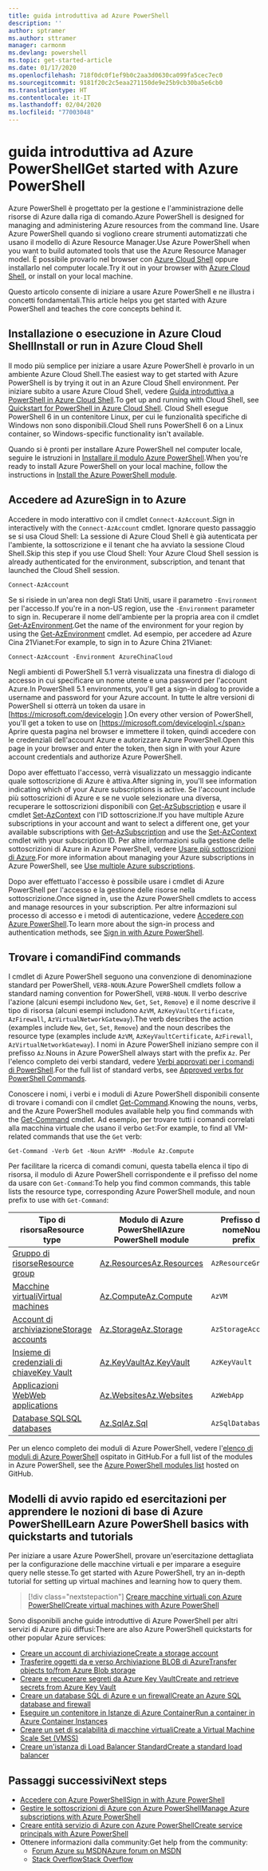 ```yaml
---
title: guida introduttiva ad Azure PowerShell
description: ''
author: sptramer
ms.author: sttramer
manager: carmonm
ms.devlang: powershell
ms.topic: get-started-article
ms.date: 01/17/2020
ms.openlocfilehash: 718f0dc0f1ef9b0c2aa3d0630ca099fa5cec7ec0
ms.sourcegitcommit: 9181f20c2c5eaa271150de9e25b9cb30ba5e6cb0
ms.translationtype: HT
ms.contentlocale: it-IT
ms.lasthandoff: 02/04/2020
ms.locfileid: "77003048"
---
```

# <a name="get-started-with-azure-powershell"></a><span data-ttu-id="beb97-102">guida introduttiva ad Azure PowerShell</span><span class="sxs-lookup"><span data-stu-id="beb97-102">Get started with Azure PowerShell</span></span>

<span data-ttu-id="beb97-103">Azure PowerShell è progettato per la gestione e l'amministrazione delle risorse di Azure dalla riga di comando.</span><span class="sxs-lookup"><span data-stu-id="beb97-103">Azure PowerShell is designed for managing and administering Azure resources from the command line.</span></span> <span data-ttu-id="beb97-104">Usare Azure PowerShell quando si vogliono creare strumenti automatizzati che usano il modello di Azure Resource Manager.</span><span class="sxs-lookup"><span data-stu-id="beb97-104">Use Azure PowerShell when you want to build automated tools that use the Azure Resource Manager model.</span></span>
<span data-ttu-id="beb97-105">È possibile provarlo nel browser con [Azure Cloud Shell](/azure/cloud-shell/overview) oppure installarlo nel computer locale.</span><span class="sxs-lookup"><span data-stu-id="beb97-105">Try it out in your browser with [Azure Cloud Shell](/azure/cloud-shell/overview), or install on your local machine.</span></span>

<span data-ttu-id="beb97-106">Questo articolo consente di iniziare a usare Azure PowerShell e ne illustra i concetti fondamentali.</span><span class="sxs-lookup"><span data-stu-id="beb97-106">This article helps you get started with Azure PowerShell and teaches the core concepts behind it.</span></span>

## <a name="install-or-run-in-azure-cloud-shell"></a><span data-ttu-id="beb97-107">Installazione o esecuzione in Azure Cloud Shell</span><span class="sxs-lookup"><span data-stu-id="beb97-107">Install or run in Azure Cloud Shell</span></span>

<span data-ttu-id="beb97-108">Il modo più semplice per iniziare a usare Azure PowerShell è provarlo in un ambiente Azure Cloud Shell.</span><span class="sxs-lookup"><span data-stu-id="beb97-108">The easiest way to get started with Azure PowerShell is by trying it out in an Azure Cloud Shell environment.</span></span>
<span data-ttu-id="beb97-109">Per iniziare subito a usare Azure Cloud Shell, vedere [Guida introduttiva a PowerShell in Azure Cloud Shell](/azure/cloud-shell/quickstart-powershell).</span><span class="sxs-lookup"><span data-stu-id="beb97-109">To get up and running with Cloud Shell, see [Quickstart for PowerShell in Azure Cloud Shell](/azure/cloud-shell/quickstart-powershell).</span></span>
<span data-ttu-id="beb97-110">Cloud Shell esegue PowerShell 6 in un contenitore Linux, per cui le funzionalità specifiche di Windows non sono disponibili.</span><span class="sxs-lookup"><span data-stu-id="beb97-110">Cloud Shell runs PowerShell 6 on a Linux container, so Windows-specific functionality isn't available.</span></span>

<span data-ttu-id="beb97-111">Quando si è pronti per installare Azure PowerShell nel computer locale, seguire le istruzioni in [Installare il modulo Azure PowerShell](install-az-ps.md).</span><span class="sxs-lookup"><span data-stu-id="beb97-111">When you're ready to install Azure PowerShell on your local machine, follow the instructions in [Install the Azure PowerShell module](install-az-ps.md).</span></span>

## <a name="sign-in-to-azure"></a><span data-ttu-id="beb97-112">Accedere ad Azure</span><span class="sxs-lookup"><span data-stu-id="beb97-112">Sign in to Azure</span></span>

<span data-ttu-id="beb97-113">Accedere in modo interattivo con il cmdlet `Connect-AzAccount`.</span><span class="sxs-lookup"><span data-stu-id="beb97-113">Sign in interactively with the `Connect-AzAccount` cmdlet.</span></span> <span data-ttu-id="beb97-114">Ignorare questo passaggio se si usa Cloud Shell: La sessione di Azure Cloud Shell è già autenticata per l'ambiente, la sottoscrizione e il tenant che ha avviato la sessione Cloud Shell.</span><span class="sxs-lookup"><span data-stu-id="beb97-114">Skip this step if you use Cloud Shell: Your Azure Cloud Shell session is already authenticated for the environment, subscription, and tenant that launched the Cloud Shell session.</span></span>

```azurepowershell-interactive
Connect-AzAccount
```

<span data-ttu-id="beb97-115">Se si risiede in un'area non degli Stati Uniti, usare il parametro `-Environment` per l'accesso.</span><span class="sxs-lookup"><span data-stu-id="beb97-115">If you're in a non-US region, use the `-Environment` parameter to sign in.</span></span> <span data-ttu-id="beb97-116">Recuperare il nome dell'ambiente per la propria area con il cmdlet [Get-AzEnvironment](/powershell/module/Az.Accounts/Get-AzEnvironment).</span><span class="sxs-lookup"><span data-stu-id="beb97-116">Get the name of the environment for your region by using the [Get-AzEnvironment](/powershell/module/Az.Accounts/Get-AzEnvironment) cmdlet.</span></span> <span data-ttu-id="beb97-117">Ad esempio, per accedere ad Azure Cina 21Vianet:</span><span class="sxs-lookup"><span data-stu-id="beb97-117">For example, to sign in to Azure China 21Vianet:</span></span>

```azurepowershell-interactive
Connect-AzAccount -Environment AzureChinaCloud
```

<span data-ttu-id="beb97-118">Negli ambienti di PowerShell 5.1 verrà visualizzata una finestra di dialogo di accesso in cui specificare un nome utente e una password per l'account Azure.</span><span class="sxs-lookup"><span data-stu-id="beb97-118">In PowerShell 5.1 environments, you'll get a sign-in dialog to provide a username and password for your Azure account.</span></span> <span data-ttu-id="beb97-119">In tutte le altre versioni di PowerShell si otterrà un token da usare in [https://microsoft.com/devicelogin ].</span><span class="sxs-lookup"><span data-stu-id="beb97-119">On every other version of PowerShell, you'll get a token to use on [https://microsoft.com/devicelogin].</span></span>
<span data-ttu-id="beb97-120">Aprire questa pagina nel browser e immettere il token, quindi accedere con le credenziali dell'account Azure e autorizzare Azure PowerShell.</span><span class="sxs-lookup"><span data-stu-id="beb97-120">Open this page in your browser and enter the token, then sign in with your Azure account credentials and authorize Azure PowerShell.</span></span>

<span data-ttu-id="beb97-121">Dopo aver effettuato l'accesso, verrà visualizzato un messaggio indicante quale sottoscrizione di Azure è attiva.</span><span class="sxs-lookup"><span data-stu-id="beb97-121">After signing in, you'll see information indicating which of your Azure subscriptions is active.</span></span> <span data-ttu-id="beb97-122">Se l'account include più sottoscrizioni di Azure e se ne vuole selezionare una diversa, recuperare le sottoscrizioni disponibili con [Get-AzSubscription](/powershell/module/az.accounts/get-azsubscription) e usare il cmdlet [Set-AzContext](/powershell/module/az.accounts/set-azcontext) con l'ID sottoscrizione.</span><span class="sxs-lookup"><span data-stu-id="beb97-122">If you have multiple Azure subscriptions in your account and want to select a different one, get your available subscriptions with [Get-AzSubscription](/powershell/module/az.accounts/get-azsubscription) and use the [Set-AzContext](/powershell/module/az.accounts/set-azcontext) cmdlet with your subscription ID.</span></span>
<span data-ttu-id="beb97-123">Per altre informazioni sulla gestione delle sottoscrizioni di Azure in Azure PowerShell, vedere [Usare più sottoscrizioni di Azure](manage-subscriptions-azureps.md).</span><span class="sxs-lookup"><span data-stu-id="beb97-123">For more information about managing your Azure subscriptions in Azure PowerShell, see [Use multiple Azure subscriptions](manage-subscriptions-azureps.md).</span></span>

<span data-ttu-id="beb97-124">Dopo aver effettuato l'accesso è possibile usare i cmdlet di Azure PowerShell per l'accesso e la gestione delle risorse nella sottoscrizione.</span><span class="sxs-lookup"><span data-stu-id="beb97-124">Once signed in, use the Azure PowerShell cmdlets to access and manage resources in your subscription.</span></span> <span data-ttu-id="beb97-125">Per altre informazioni sul processo di accesso e i metodi di autenticazione, vedere [Accedere con Azure PowerShell](authenticate-azureps.md).</span><span class="sxs-lookup"><span data-stu-id="beb97-125">To learn more about the sign-in process and authentication methods, see [Sign in with Azure PowerShell](authenticate-azureps.md).</span></span>

## <a name="find-commands"></a><span data-ttu-id="beb97-126">Trovare i comandi</span><span class="sxs-lookup"><span data-stu-id="beb97-126">Find commands</span></span>

<span data-ttu-id="beb97-127">I cmdlet di Azure PowerShell seguono una convenzione di denominazione standard per PowerShell, `VERB-NOUN`.</span><span class="sxs-lookup"><span data-stu-id="beb97-127">Azure PowerShell cmdlets follow a standard naming convention for PowerShell, `VERB-NOUN`.</span></span> <span data-ttu-id="beb97-128">Il verbo descrive l'azione (alcuni esempi includono `New`, `Get`, `Set`, `Remove`) e il nome descrive il tipo di risorsa (alcuni esempi includono `AzVM`, `AzKeyVaultCertificate`, `AzFirewall`, `AzVirtualNetworkGateway`).</span><span class="sxs-lookup"><span data-stu-id="beb97-128">The verb describes the action (examples include `New`, `Get`, `Set`, `Remove`) and the noun describes the resource type (examples include `AzVM`, `AzKeyVaultCertificate`, `AzFirewall`, `AzVirtualNetworkGateway`).</span></span> <span data-ttu-id="beb97-129">I nomi in Azure PowerShell iniziano sempre con il prefisso `Az`.</span><span class="sxs-lookup"><span data-stu-id="beb97-129">Nouns in Azure PowerShell always start with the prefix `Az`.</span></span> <span data-ttu-id="beb97-130">Per l'elenco completo dei verbi standard, vedere [Verbi approvati per i comandi di PowerShell](/powershell/scripting/developer/cmdlet/approved-verbs-for-windows-powershell-commands).</span><span class="sxs-lookup"><span data-stu-id="beb97-130">For the full list of standard verbs, see [Approved verbs for PowerShell Commands](/powershell/scripting/developer/cmdlet/approved-verbs-for-windows-powershell-commands).</span></span>

<span data-ttu-id="beb97-131">Conoscere i nomi, i verbi e i moduli di Azure PowerShell disponibili consente di trovare i comandi con il cmdlet [Get-Command](/powershell/module/microsoft.powershell.core/get-command).</span><span class="sxs-lookup"><span data-stu-id="beb97-131">Knowing the nouns, verbs, and the Azure PowerShell modules available help you find commands with the [Get-Command](/powershell/module/microsoft.powershell.core/get-command) cmdlet.</span></span> <span data-ttu-id="beb97-132">Ad esempio, per trovare tutti i comandi correlati alla macchina virtuale che usano il verbo `Get`:</span><span class="sxs-lookup"><span data-stu-id="beb97-132">For example, to find all VM-related commands that use the `Get` verb:</span></span>

```powershell-interactive
Get-Command -Verb Get -Noun AzVM* -Module Az.Compute
```

<span data-ttu-id="beb97-133">Per facilitare la ricerca di comandi comuni, questa tabella elenca il tipo di risorsa, il modulo di Azure PowerShell corrispondente e il prefisso del nome da usare con `Get-Command`:</span><span class="sxs-lookup"><span data-stu-id="beb97-133">To help you find common commands, this table lists the resource type, corresponding Azure PowerShell module, and noun prefix to use with `Get-Command`:</span></span>

| <span data-ttu-id="beb97-134">Tipo di risorsa</span><span class="sxs-lookup"><span data-stu-id="beb97-134">Resource type</span></span> | <span data-ttu-id="beb97-135">Modulo di Azure PowerShell</span><span class="sxs-lookup"><span data-stu-id="beb97-135">Azure PowerShell module</span></span> | <span data-ttu-id="beb97-136">Prefisso del nome</span><span class="sxs-lookup"><span data-stu-id="beb97-136">Noun prefix</span></span> |
|---------------|-------------------------|----------------|
| [<span data-ttu-id="beb97-137">Gruppo di risorse</span><span class="sxs-lookup"><span data-stu-id="beb97-137">Resource group</span></span>](/azure/azure-resource-manager/resource-group-overview) | [<span data-ttu-id="beb97-138">Az.Resources</span><span class="sxs-lookup"><span data-stu-id="beb97-138">Az.Resources</span></span>](/powershell/module/az.resources#resources) | `AzResourceGroup` |
| [<span data-ttu-id="beb97-139">Macchine virtuali</span><span class="sxs-lookup"><span data-stu-id="beb97-139">Virtual machines</span></span>](/azure/virtual-machines) | [<span data-ttu-id="beb97-140">Az.Compute</span><span class="sxs-lookup"><span data-stu-id="beb97-140">Az.Compute</span></span>](/powershell/module/az.compute#virtual_machines) | `AzVM` |
| [<span data-ttu-id="beb97-141">Account di archiviazione</span><span class="sxs-lookup"><span data-stu-id="beb97-141">Storage accounts</span></span>](/azure/storage/common/storage-introduction) | [<span data-ttu-id="beb97-142">Az.Storage</span><span class="sxs-lookup"><span data-stu-id="beb97-142">Az.Storage</span></span>](/powershell/module/az.storage/) | `AzStorageAccount` |
| [<span data-ttu-id="beb97-143">Insieme di credenziali di chiave</span><span class="sxs-lookup"><span data-stu-id="beb97-143">Key Vault</span></span>](/azure/key-vault/key-vault-whatis) | [<span data-ttu-id="beb97-144">Az.KeyVault</span><span class="sxs-lookup"><span data-stu-id="beb97-144">Az.KeyVault</span></span>](/powershell/module/az.keyvault) | `AzKeyVault` |
| [<span data-ttu-id="beb97-145">Applicazioni Web</span><span class="sxs-lookup"><span data-stu-id="beb97-145">Web applications</span></span>](/azure/app-service) | [<span data-ttu-id="beb97-146">Az.Websites</span><span class="sxs-lookup"><span data-stu-id="beb97-146">Az.Websites</span></span>](/powershell/module/az.websites) | `AzWebApp` |
| [<span data-ttu-id="beb97-147">Database SQL</span><span class="sxs-lookup"><span data-stu-id="beb97-147">SQL databases</span></span>](/azure/sql-database) | [<span data-ttu-id="beb97-148">Az.Sql</span><span class="sxs-lookup"><span data-stu-id="beb97-148">Az.Sql</span></span>](/powershell/module/az.sql) | `AzSqlDatabase` |

<span data-ttu-id="beb97-149">Per un elenco completo dei moduli di Azure PowerShell, vedere l'[elenco di moduli di Azure PowerShell](https://github.com/Azure/azure-powershell/blob/master/documentation/azure-powershell-modules.md) ospitato in GitHub.</span><span class="sxs-lookup"><span data-stu-id="beb97-149">For a full list of the modules in Azure PowerShell, see the [Azure PowerShell modules list](https://github.com/Azure/azure-powershell/blob/master/documentation/azure-powershell-modules.md) hosted on GitHub.</span></span>

## <a name="learn-azure-powershell-basics-with-quickstarts-and-tutorials"></a><span data-ttu-id="beb97-150">Modelli di avvio rapido ed esercitazioni per apprendere le nozioni di base di Azure PowerShell</span><span class="sxs-lookup"><span data-stu-id="beb97-150">Learn Azure PowerShell basics with quickstarts and tutorials</span></span>

<span data-ttu-id="beb97-151">Per iniziare a usare Azure PowerShell, provare un'esercitazione dettagliata per la configurazione delle macchine virtuali e per imparare a eseguire query nelle stesse.</span><span class="sxs-lookup"><span data-stu-id="beb97-151">To get started with Azure PowerShell, try an in-depth tutorial for setting up virtual machines and learning how to query them.</span></span>

> [!div class="nextstepaction"]
> [<span data-ttu-id="beb97-152">Creare macchine virtuali con Azure PowerShell</span><span class="sxs-lookup"><span data-stu-id="beb97-152">Create virtual machines with Azure PowerShell</span></span>](azureps-vm-tutorial.yml)

<span data-ttu-id="beb97-153">Sono disponibili anche guide introduttive di Azure PowerShell per altri servizi di Azure più diffusi:</span><span class="sxs-lookup"><span data-stu-id="beb97-153">There are also Azure PowerShell quickstarts for other popular Azure services:</span></span>

* [<span data-ttu-id="beb97-154">Creare un account di archiviazione</span><span class="sxs-lookup"><span data-stu-id="beb97-154">Create a storage account</span></span>](/azure/storage/common/storage-quickstart-create-account?tabs=azure-powershell)
* [<span data-ttu-id="beb97-155">Trasferire oggetti da e verso Archiviazione BLOB di Azure</span><span class="sxs-lookup"><span data-stu-id="beb97-155">Transfer objects to/from Azure Blob storage</span></span>](/azure/storage/blobs/storage-quickstart-blobs-powershell)
* [<span data-ttu-id="beb97-156">Creare e recuperare segreti da Azure Key Vault</span><span class="sxs-lookup"><span data-stu-id="beb97-156">Create and retrieve secrets from Azure Key Vault</span></span>](/azure/key-vault/quick-create-powershell)
* [<span data-ttu-id="beb97-157">Creare un database SQL di Azure e un firewall</span><span class="sxs-lookup"><span data-stu-id="beb97-157">Create an Azure SQL database and firewall</span></span>](/azure/sql-database/scripts/sql-database-create-and-configure-database-powershell)
* [<span data-ttu-id="beb97-158">Eseguire un contenitore in Istanze di Azure Container</span><span class="sxs-lookup"><span data-stu-id="beb97-158">Run a container in Azure Container Instances</span></span>](/azure/container-instances/container-instances-quickstart-powershell)
* [<span data-ttu-id="beb97-159">Creare un set di scalabilità di macchine virtuali</span><span class="sxs-lookup"><span data-stu-id="beb97-159">Create a Virtual Machine Scale Set (VMSS)</span></span>](/azure/virtual-machine-scale-sets/quick-create-powershell)
* [<span data-ttu-id="beb97-160">Creare un'istanza di Load Balancer Standard</span><span class="sxs-lookup"><span data-stu-id="beb97-160">Create a standard load balancer</span></span>](/azure/load-balancer/quickstart-create-standard-load-balancer-powershell)

## <a name="next-steps"></a><span data-ttu-id="beb97-161">Passaggi successivi</span><span class="sxs-lookup"><span data-stu-id="beb97-161">Next steps</span></span>

* [<span data-ttu-id="beb97-162">Accedere con Azure PowerShell</span><span class="sxs-lookup"><span data-stu-id="beb97-162">Sign in with Azure PowerShell</span></span>](authenticate-azureps.md)
* [<span data-ttu-id="beb97-163">Gestire le sottoscrizioni di Azure con Azure PowerShell</span><span class="sxs-lookup"><span data-stu-id="beb97-163">Manage Azure subscriptions with Azure PowerShell</span></span>](manage-subscriptions-azureps.md)
* [<span data-ttu-id="beb97-164">Creare entità servizio di Azure con Azure PowerShell</span><span class="sxs-lookup"><span data-stu-id="beb97-164">Create service principals with Azure PowerShell</span></span>](create-azure-service-principal-azureps.md)
* <span data-ttu-id="beb97-165">Ottenere informazioni dalla community:</span><span class="sxs-lookup"><span data-stu-id="beb97-165">Get help from the community:</span></span>
  * [<span data-ttu-id="beb97-166">Forum Azure su MSDN</span><span class="sxs-lookup"><span data-stu-id="beb97-166">Azure forum on MSDN</span></span>](https://go.microsoft.com/fwlink/p/?LinkId=320212)
  * [<span data-ttu-id="beb97-167">Stack Overflow</span><span class="sxs-lookup"><span data-stu-id="beb97-167">Stack Overflow</span></span>](https://go.microsoft.com/fwlink/?LinkId=320213)
